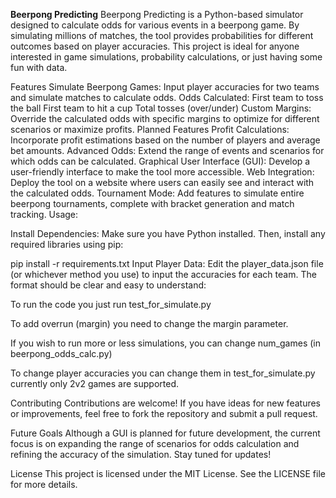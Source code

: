 
**Beerpong Predicting**
Beerpong Predicting is a Python-based simulator designed to calculate odds for various events in a beerpong game. By simulating millions of matches, the tool provides probabilities for different outcomes based on player accuracies. This project is ideal for anyone interested in game simulations, probability calculations, or just having some fun with data.

Features
Simulate Beerpong Games: Input player accuracies for two teams and simulate matches to calculate odds.
Odds Calculated:
First team to toss the ball
First team to hit a cup
Total tosses (over/under)
Custom Margins: Override the calculated odds with specific margins to optimize for different scenarios or maximize profits.
Planned Features
Profit Calculations: Incorporate profit estimations based on the number of players and average bet amounts.
Advanced Odds: Extend the range of events and scenarios for which odds can be calculated.
Graphical User Interface (GUI): Develop a user-friendly interface to make the tool more accessible.
Web Integration: Deploy the tool on a website where users can easily see and interact with the calculated odds.
Tournament Mode: Add features to simulate entire beerpong tournaments, complete with bracket generation and match tracking.
Usage:

Install Dependencies:
Make sure you have Python installed. Then, install any required libraries using pip:

pip install -r requirements.txt
Input Player Data:
Edit the player_data.json file (or whichever method you use) to input the accuracies for each team. The format should be clear and easy to understand:


To run the code you just run test_for_simulate.py

To add overrun (margin) you need to change the margin parameter.

If you wish to run more or less simulations, you can change num_games (in beerpong_odds_calc.py)

To change player accuracies you can change them in test_for_simulate.py currently only 2v2 games are supported.


Contributing
Contributions are welcome! If you have ideas for new features or improvements, feel free to fork the repository and submit a pull request.

Future Goals
Although a GUI is planned for future development, the current focus is on expanding the range of scenarios for odds calculation and refining the accuracy of the simulation. Stay tuned for updates!

License
This project is licensed under the MIT License. See the LICENSE file for more details.

